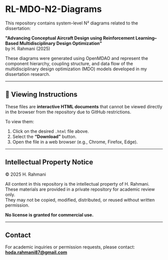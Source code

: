 # RL-MDO-N2-Diagrams

This repository contains system-level N² diagrams related to the dissertation:

**"Advancing Conceptual Aircraft Design using Reinforcement Learning–Based Multidisciplinary Design Optimization"**  
by H. Rahmani (2025)

These diagrams were generated using OpenMDAO and represent the component hierarchy, coupling structure, and data flow of the multidisciplinary design optimization (MDO) models developed in my dissertation research.

---

## 📂 Viewing Instructions

These files are **interactive HTML documents** that cannot be viewed directly in the browser from the repository due to GitHub restrictions.

To view them:

1. Click on the desired `.html` file above.
2. Select the **“Download”** button.
3. Open the file in a web browser (e.g., Chrome, Firefox, Edge).

---

## Intellectual Property Notice

© 2025 H. Rahmani

All content in this repository is the intellectual property of H. Rahmani.  
These materials are provided in a private repository for academic review only.  
They may not be copied, modified, distributed, or reused without written permission.

**No license is granted for commercial use.**

---

## Contact

For academic inquiries or permission requests, please contact: **hoda.rahmani87@gmail.com**
